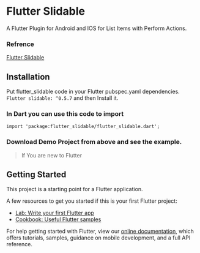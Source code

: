 # Flutter Slidable

A Flutter Plugin for Android and IOS for List Items with Perform Actions.


### Refrence 
[Flutter Slidable](https://pub.dev/packages/flutter_slidable)

## Installation
 Put flutter_slidable code in your Flutter pubspec.yaml dependencies.
`Flutter slidable: ^0.5.7`  and then Install it.

### In Dart you can use this code to import  
`import 'package:flutter_slidable/flutter_slidable.dart';` 

### Download Demo Project from above and see the example. 


> If You are new to Flutter 
## Getting Started

This project is a starting point for a Flutter application.

A few resources to get you started if this is your first Flutter project:

- [Lab: Write your first Flutter app](https://flutter.dev/docs/get-started/codelab)
- [Cookbook: Useful Flutter samples](https://flutter.dev/docs/cookbook)

For help getting started with Flutter, view our
[online documentation](https://flutter.dev/docs), which offers tutorials,
samples, guidance on mobile development, and a full API reference.
